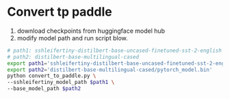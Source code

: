 # Convert tp paddle
1. download checkpoints from huggingface model hub
2. modify model path and run script blow.
```bash
# path1: sshleifertiny-distilbert-base-uncased-finetuned-sst-2-english
# path2: distilbert-base-multilingual-cased
export path1='sshleifertiny-distilbert-base-uncased-finetuned-sst-2-english/pytorch_model.bin'
export path2='distilbert-base-multilingual-cased/pytorch_model.bin'
python convert_to_paddle.py \
--sshleifertiny_model_path $path1 \
--base_model_path $path2
```
